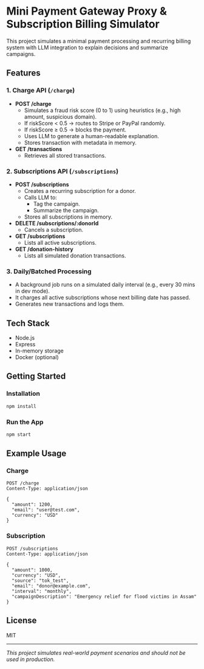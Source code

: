 
# Mini Payment Gateway Proxy & Subscription Billing Simulator

This project simulates a minimal payment processing and recurring billing system with LLM integration to explain decisions and summarize campaigns.

## Features

### 1. Charge API (`/charge`)
- **POST /charge**
  - Simulates a fraud risk score (0 to 1) using heuristics (e.g., high amount, suspicious domain).
  - If riskScore < 0.5 → routes to Stripe or PayPal randomly.
  - If riskScore ≥ 0.5 → blocks the payment.
  - Uses LLM to generate a human-readable explanation.
  - Stores transaction with metadata in memory.
- **GET /transactions**
  - Retrieves all stored transactions.

### 2. Subscriptions API (`/subscriptions`)
- **POST /subscriptions**
  - Creates a recurring subscription for a donor.
  - Calls LLM to:
    - Tag the campaign.
    - Summarize the campaign.
  - Stores all subscriptions in memory.
- **DELETE /subscriptions/:donorId**
  - Cancels a subscription.
- **GET /subscriptions**
  - Lists all active subscriptions.
- **GET /donation-history**
  - Lists all simulated donation transactions.

### 3. Daily/Batched Processing
- A background job runs on a simulated daily interval (e.g., every 30 mins in dev mode).
- It charges all active subscriptions whose next billing date has passed.
- Generates new transactions and logs them.

## Tech Stack
- Node.js
- Express
- In-memory storage
- Docker (optional)

## Getting Started

### Installation
```bash
npm install
```

### Run the App
```bash
npm start
```


## Example Usage

### Charge
```http
POST /charge
Content-Type: application/json

{
  "amount": 1200,
  "email": "user@test.com",
  "currency": "USD"
}
```

### Subscription
```http
POST /subscriptions
Content-Type: application/json

{
  "amount": 1000,
  "currency": "USD",
  "source": "tok_test",
  "email": "donor@example.com",
  "interval": "monthly",
  "campaignDescription": "Emergency relief for flood victims in Assam"
}
```

## License
MIT

---

_This project simulates real-world payment scenarios and should not be used in production._
